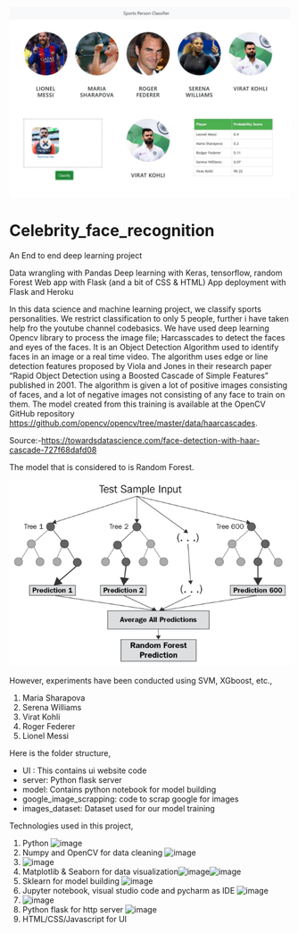 ![](ui_snapshot.jpg)


# Celebrity_face_recognition

An End to end deep learning project

Data wrangling with Pandas 
Deep learning with Keras, tensorflow, random Forest
Web app with Flask (and a bit of CSS & HTML)
App deployment with Flask and Heroku

In this data science and machine learning project, we classify sports personalities. We restrict classification to only 5 people, further i have taken help fro the youtube channel codebasics.
We have used deep learning Opencv library to process the image file;
Harcasscades to detect the faces and eyes of the faces.
It is an Object Detection Algorithm used to identify faces in an image or a real time video. The algorithm uses edge or line detection features proposed by Viola and Jones in their research paper “Rapid Object Detection using a Boosted Cascade of Simple Features” published in 2001. The algorithm is given a lot of positive images consisting of faces, and a lot of negative images not consisting of any face to train on them. The model created from this training is available at the OpenCV GitHub repository https://github.com/opencv/opencv/tree/master/data/haarcascades.

Source:-https://towardsdatascience.com/face-detection-with-haar-cascade-727f68dafd08

The model that is considered to is Random Forest.

![](random-forest.png)

However, experiments have been conducted using SVM, XGboost, etc., 
1) Maria Sharapova
2) Serena Williams
3) Virat Kohli
4) Roger Federer
5) Lionel Messi

Here is the folder structure,
* UI : This contains ui website code 
* server: Python flask server
* model: Contains python notebook for model building
* google_image_scrapping: code to scrap google for images
* images_dataset: Dataset used for our model training

Technologies used in this project,
1. Python ![image](https://img.shields.io/badge/Python-3776AB?style=for-the-badge&logo=python&logoColor=white)
2. Numpy and OpenCV for data cleaning ![image](https://img.shields.io/badge/numpy%20-%23013243.svg?&style=for-the-badge&logo=numpy&logoColor=white) 
3. ![image](https://img.shields.io/badge/OpenCV-27338e?style=for-the-badge&logo=OpenCV&logoColor=white)
4. Matplotlib & Seaborn for data visualization![image](https://img.shields.io/badge/Matplotlib-white?style=for-the-badge&logo=Matplotlib&logoColor=4EA94B)![image](https://img.shields.io/badge/Seaborn-white?style=for-the-badge&logo=Seaborn&logoColor=4EA94B)
5. Sklearn for model building ![image](https://img.shields.io/badge/scikit_learn-F7931E?style=for-the-badge&logo=scikit-learn&logoColor=white)
6. Jupyter notebook, visual studio code and pycharm as IDE ![image](https://img.shields.io/badge/Jupyter-F37626.svg?&style=for-the-badge&logo=Jupyter&logoColor=white)
7. ![image](https://img.shields.io/badge/Visual_Studio_Code-0078D4?style=for-the-badge&logo=visual%20studio%20code&logoColor=white)
8. Python flask for http server ![image](https://img.shields.io/badge/Flask-000000?style=for-the-badge&logo=flask&logoColor=white)
9. HTML/CSS/Javascript for UI
